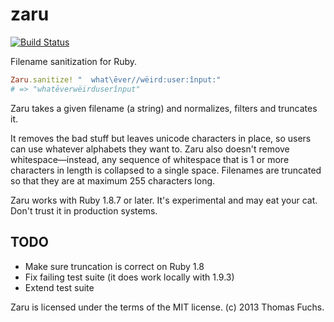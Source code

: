 zaru
====

[![Build Status](https://travis-ci.org/madrobby/zaru.png)](https://travis-ci.org/madrobby/zaru)

Filename sanitization for Ruby.

```ruby
Zaru.sanitize! "  what\ēver//wëird:user:înput:"
# => "whatēverwëirduserînput"
```

Zaru takes a given filename (a string) and normalizes, filters and truncates it.

It removes the bad stuff but leaves unicode characters in place, so users can use whatever alphabets they want to. Zaru also doesn't remove whitespace—instead, any sequence of whitespace that is 1 or more characters in length is collapsed to a single space. Filenames are truncated so that they are at maximum 255 characters long.

Zaru works with Ruby 1.8.7 or later. It's experimental and may eat your cat. Don't trust it in production systems.

TODO
----

* Make sure truncation is correct on Ruby 1.8
* Fix failing test suite (it does work locally with 1.9.3)
* Extend test suite

Zaru is licensed under the terms of the MIT license. (c) 2013 Thomas Fuchs.